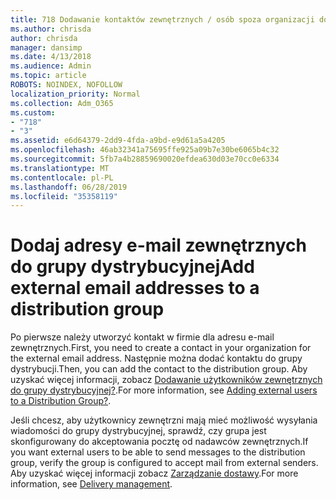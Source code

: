 ```yaml
---
title: 718 Dodawanie kontaktów zewnętrznych / osób spoza organizacji do listy dystrybucyjnej
ms.author: chrisda
author: chrisda
manager: dansimp
ms.date: 4/13/2018
ms.audience: Admin
ms.topic: article
ROBOTS: NOINDEX, NOFOLLOW
localization_priority: Normal
ms.collection: Adm_O365
ms.custom:
- "718"
- "3"
ms.assetid: e6d64379-2dd9-4fda-a9bd-e9d61a5a4205
ms.openlocfilehash: 46ab32341a75695ffe925a09b7e30be6065b4c32
ms.sourcegitcommit: 5fb7a4b28859690020efdea630d03e70cc0e6334
ms.translationtype: MT
ms.contentlocale: pl-PL
ms.lasthandoff: 06/28/2019
ms.locfileid: "35358119"
---
```

# <a name="add-external-email-addresses-to-a-distribution-group"></a><span data-ttu-id="cde42-102">Dodaj adresy e-mail zewnętrznych do grupy dystrybucyjnej</span><span class="sxs-lookup"><span data-stu-id="cde42-102">Add external email addresses to a distribution group</span></span>

<span data-ttu-id="cde42-103">Po pierwsze należy utworzyć kontakt w firmie dla adresu e-mail zewnętrznych.</span><span class="sxs-lookup"><span data-stu-id="cde42-103">First, you need to create a contact in your organization for the external email address.</span></span> <span data-ttu-id="cde42-104">Następnie można dodać kontaktu do grupy dystrybucji.</span><span class="sxs-lookup"><span data-stu-id="cde42-104">Then, you can add the contact to the distribution group.</span></span> <span data-ttu-id="cde42-105">Aby uzyskać więcej informacji, zobacz [Dodawanie użytkowników zewnętrznych do grupy dystrybucyjnej?](https://support.office.com/client/caa0f310-0bb7-48e3-8ad2-cb358b53bbba).</span><span class="sxs-lookup"><span data-stu-id="cde42-105">For more information, see [Adding external users to a Distribution Group?](https://support.office.com/client/caa0f310-0bb7-48e3-8ad2-cb358b53bbba).</span></span>

<span data-ttu-id="cde42-106">Jeśli chcesz, aby użytkownicy zewnętrzni mają mieć możliwość wysyłania wiadomości do grupy dystrybucyjnej, sprawdź, czy grupa jest skonfigurowany do akceptowania pocztę od nadawców zewnętrznych.</span><span class="sxs-lookup"><span data-stu-id="cde42-106">If you want external users to be able to send messages to the distribution group, verify the group is configured to accept mail from external senders.</span></span> <span data-ttu-id="cde42-107">Aby uzyskać więcej informacji zobacz [Zarządzanie dostawy](https://technet.microsoft.com/library/bb124513.aspx#deliverymanagement).</span><span class="sxs-lookup"><span data-stu-id="cde42-107">For more information, see [Delivery management](https://technet.microsoft.com/library/bb124513.aspx#deliverymanagement).</span></span>
